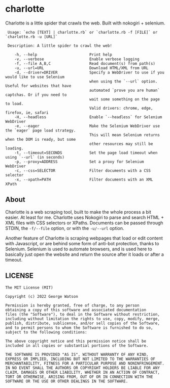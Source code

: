 # charlotte

Charlotte is a little spider that crawls the web. Built with nokogiri + selenium.

```
 Usage: `echo [TEXT] | charlotte.rb` or `charlotte.rb -f [FILE]` or `charlotte.rb -u [URL]`

 Description: A little spider to crawl the web!

    -h, --help                       Print help
    -v, --verbose                    Enable verbose logging
    -f, --file A,B,C                 Read document(s) from path(s)
    -u, --url=URL                    Download HTML/XML from URL
    -d, --driver=DRIVER              Specify a WebDriver to use if you would like to use Selenium
                                     when using the `--url` option. Useful for websites that have
                                     automated `prove you are human` captchas. Or if you need to
                                     wait some something on the page to load.
                                     Valid drivers: chrome, edge, firefox, ie, safari
    -H, --headless                   Enable `--headless` for Selenium WebDriver
    -e, --eager                      Make the Selenium WebDriver use the `eager` page load strategy.
                                     This will mean Selenium returns when the DOM is ready, but some
                                     other resources may still be loading.
    -t, --timeout=SECONDS            Set the page load timeout when using `--url` (in seconds)
    -p, --proxy=ADDRESS              Set a proxy for Selenium WebDriver
    -c, --css=SELECTOR               Filter documents with a CSS selector
    -x, --xpath=PATH                 Filter documents with an XML XPath
```

## About

Charlotte is a web scraping tool, built to make the whole process a bit easier. At least for me. Charlotte uses Nokogiri to parse and search HTML + XML files with CSS selectors or XPaths. Documents can be passed through STDIN, the `-f/--file` option, or with the `-u/--url` option.

Another feature of Charlotte is scraping webpages that load or edit content with Javascript, or are behind some form of anti-bot protection, thanks to Selenium. Selenium is used to automate browsers, and is used here to basically just open the website and return the source after it loads or after a timeout.

## LICENSE
```
The MIT License (MIT)

Copyright (c) 2022 George Watson

Permission is hereby granted, free of charge, to any person
obtaining a copy of this software and associated documentation
files (the "Software"), to deal in the Software without restriction,
including without limitation the rights to use, copy, modify, merge,
publish, distribute, sublicense, and/or sell copies of the Software,
and to permit persons to whom the Software is furnished to do so,
subject to the following conditions:

The above copyright notice and this permission notice shall be
included in all copies or substantial portions of the Software.

THE SOFTWARE IS PROVIDED "AS IS", WITHOUT WARRANTY OF ANY KIND,
EXPRESS OR IMPLIED, INCLUDING BUT NOT LIMITED TO THE WARRANTIES OF
MERCHANTABILITY, FITNESS FOR A PARTICULAR PURPOSE AND NONINFRINGEMENT.
IN NO EVENT SHALL THE AUTHORS OR COPYRIGHT HOLDERS BE LIABLE FOR ANY
CLAIM, DAMAGES OR OTHER LIABILITY, WHETHER IN AN ACTION OF CONTRACT,
TORT OR OTHERWISE, ARISING FROM, OUT OF OR IN CONNECTION WITH THE
SOFTWARE OR THE USE OR OTHER DEALINGS IN THE SOFTWARE.
```
